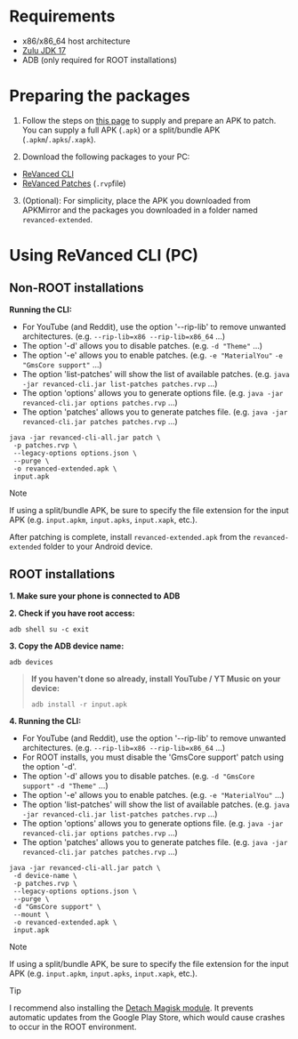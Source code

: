 Requirements
==

- x86/x86_64 host architecture
- [Zulu JDK 17](https://www.azul.com/downloads/?version=java-17-lts&package=jdk#zulu)
- ADB (only required for ROOT installations)


Preparing the packages
==

1. Follow the steps on [this page](https://github.com/inotia00/revanced-documentation/blob/main/docs/supplying-an-apk.md) to supply and prepare an APK to patch. You can supply a full APK (`.apk`) or a split/bundle APK (`.apkm`/`.apks`/`.xapk`).

2. Download the following packages to your PC:
- [ReVanced CLI](https://github.com/inotia00/revanced-cli/releases/latest)
- [ReVanced Patches](https://github.com/inotia00/revanced-patches/releases/latest) (`.rvp`file)

3. (Optional): For simplicity, place the APK you downloaded from APKMirror and the packages you downloaded in a folder named `revanced-extended`.


Using ReVanced CLI (PC)
==

## Non-ROOT installations

**Running the CLI:**

- For YouTube (and Reddit), use the option '--rip-lib' to remove unwanted architectures. (e.g. `--rip-lib=x86 --rip-lib=x86_64` ...)
- The option '-d' allows you to disable patches. (e.g. `-d "Theme"` ...)
- The option '-e' allows you to enable patches. (e.g. `-e "MaterialYou"` `-e "GmsCore support"` ...)
- The option 'list-patches' will show the list of available patches. (e.g. `java -jar revanced-cli.jar list-patches patches.rvp` ...)
- The option 'options' allows you to generate options file. (e.g. `java -jar revanced-cli.jar options patches.rvp` ...)
- The option 'patches' allows you to generate patches file. (e.g. `java -jar revanced-cli.jar patches patches.rvp` ...)

```
java -jar revanced-cli-all.jar patch \
 -p patches.rvp \
 --legacy-options options.json \
 --purge \
 -o revanced-extended.apk \
 input.apk
```

> [!NOTE]
> 
> If using a split/bundle APK, be sure to specify the file extension for the input APK (e.g. `input.apkm`, `input.apks`, `input.xapk`, etc.). 

After patching is complete, install `revanced-extended.apk` from the `revanced-extended` folder to your Android device.

## ROOT installations

**1. Make sure your phone is connected to ADB**

**2. Check if you have root access:**
```
adb shell su -c exit
```

**3. Copy the ADB device name:**
```
adb devices
```

> **If you haven't done so already, install YouTube / YT Music on your device:**
> ```
> adb install -r input.apk
> ```

**4. Running the CLI:**

- For YouTube (and Reddit), use the option '--rip-lib' to remove unwanted architectures. (e.g. `--rip-lib=x86 --rip-lib=x86_64` ...)
- For ROOT installs, you must disable the 'GmsCore support' patch using the option '-d'.
- The option '-d' allows you to disable patches. (e.g. `-d "GmsCore support"` `-d "Theme"` ...)
- The option '-e' allows you to enable patches. (e.g. `-e "MaterialYou"` ...)
- The option 'list-patches' will show the list of available patches. (e.g. `java -jar revanced-cli.jar list-patches patches.rvp` ...)
- The option 'options' allows you to generate options file. (e.g. `java -jar revanced-cli.jar options patches.rvp` ...)
- The option 'patches' allows you to generate patches file. (e.g. `java -jar revanced-cli.jar patches patches.rvp` ...)

```
java -jar revanced-cli-all.jar patch \
 -d device-name \
 -p patches.rvp \
 --legacy-options options.json \
 --purge \
 -d "GmsCore support" \
 --mount \
 -o revanced-extended.apk \
 input.apk
```

> [!NOTE]
> 
> If using a split/bundle APK, be sure to specify the file extension for the input APK (e.g. `input.apkm`, `input.apks`, `input.xapk`, etc.).

> [!TIP]
> I recommend also installing the [Detach Magisk module](https://forum.xda-developers.com/t/module-detach3-detach-market-links.3447494/). It prevents automatic updates from the Google Play Store, which would cause crashes to occur in the ROOT environment.